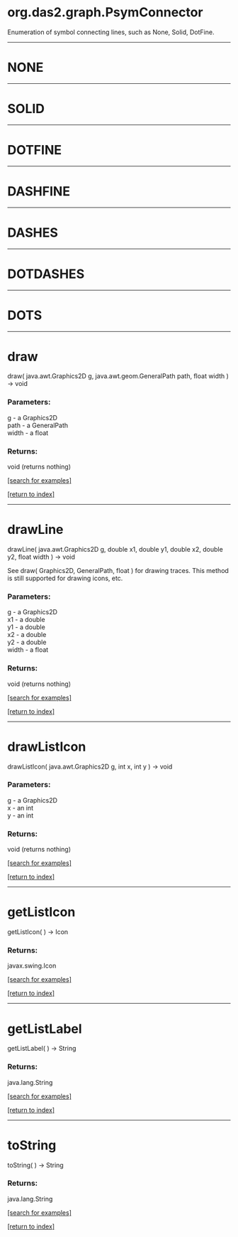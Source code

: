 # org.das2.graph.PsymConnector

Enumeration of symbol connecting lines, such as None, Solid, DotFine.

***
<a name="NONE"></a>
# NONE



***
<a name="SOLID"></a>
# SOLID



***
<a name="DOTFINE"></a>
# DOTFINE



***
<a name="DASHFINE"></a>
# DASHFINE



***
<a name="DASHES"></a>
# DASHES



***
<a name="DOTDASHES"></a>
# DOTDASHES



***
<a name="DOTS"></a>
# DOTS



***
<a name="draw"></a>
# draw
draw( java.awt.Graphics2D g, java.awt.geom.GeneralPath path, float width ) &rarr; void



### Parameters:
g - a Graphics2D
<br>path - a GeneralPath
<br>width - a float

### Returns:
void (returns nothing)


<a href="https://github.com/autoplot/dev/search?q=draw&unscoped_q=draw">[search for examples]</a>

<a href="https://github.com/autoplot/documentation/blob/master/javadoc/index-all.md">[return to index]</a>

***
<a name="drawLine"></a>
# drawLine
drawLine( java.awt.Graphics2D g, double x1, double y1, double x2, double y2, float width ) &rarr; void

See draw( Graphics2D, GeneralPath, float ) for drawing traces.  This method
 is still supported for drawing icons, etc.

### Parameters:
g - a Graphics2D
<br>x1 - a double
<br>y1 - a double
<br>x2 - a double
<br>y2 - a double
<br>width - a float

### Returns:
void (returns nothing)


<a href="https://github.com/autoplot/dev/search?q=drawLine&unscoped_q=drawLine">[search for examples]</a>

<a href="https://github.com/autoplot/documentation/blob/master/javadoc/index-all.md">[return to index]</a>

***
<a name="drawListIcon"></a>
# drawListIcon
drawListIcon( java.awt.Graphics2D g, int x, int y ) &rarr; void



### Parameters:
g - a Graphics2D
<br>x - an int
<br>y - an int

### Returns:
void (returns nothing)


<a href="https://github.com/autoplot/dev/search?q=drawListIcon&unscoped_q=drawListIcon">[search for examples]</a>

<a href="https://github.com/autoplot/documentation/blob/master/javadoc/index-all.md">[return to index]</a>

***
<a name="getListIcon"></a>
# getListIcon
getListIcon(  ) &rarr; Icon



### Returns:
javax.swing.Icon


<a href="https://github.com/autoplot/dev/search?q=getListIcon&unscoped_q=getListIcon">[search for examples]</a>

<a href="https://github.com/autoplot/documentation/blob/master/javadoc/index-all.md">[return to index]</a>

***
<a name="getListLabel"></a>
# getListLabel
getListLabel(  ) &rarr; String



### Returns:
java.lang.String


<a href="https://github.com/autoplot/dev/search?q=getListLabel&unscoped_q=getListLabel">[search for examples]</a>

<a href="https://github.com/autoplot/documentation/blob/master/javadoc/index-all.md">[return to index]</a>

***
<a name="toString"></a>
# toString
toString(  ) &rarr; String



### Returns:
java.lang.String


<a href="https://github.com/autoplot/dev/search?q=toString&unscoped_q=toString">[search for examples]</a>

<a href="https://github.com/autoplot/documentation/blob/master/javadoc/index-all.md">[return to index]</a>

